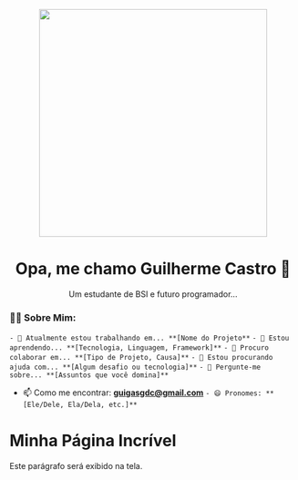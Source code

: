 
<p align="center">
  <img src="https://imgs.search.brave.com/QyjzOpLlPVwPa_geysObxyAPGOaPZ9mmv2WCQ5_Qf0A/rs:fit:860:0:0:0/g:ce/aHR0cHM6Ly9pLnBp/bmltZy5jb20vb3Jp/Z2luYWxzLzcyLzA0/LzI2LzcyMDQyNmEz/ZDE4M2UzYmQ2YWVi/YmJhNWE0MGNmMzY4/LmpwZw" width="400px" />
</p>

<h1 align="center">Opa, me chamo Guilherme Castro 👋</h1>

<p align="center">
  Um estudante de BSI e futuro programador... 
</p>

### 👨‍💻 Sobre Mim:
``- 🔭 Atualmente estou trabalhando em... **[Nome do Projeto**``
``- 🌱 Estou aprendendo... **[Tecnologia, Linguagem, Framework]**``
``- 👯 Procuro colaborar em... **[Tipo de Projeto, Causa]**``
``- 🤔 Estou procurando ajuda com... **[Algum desafio ou tecnologia]**``
``- 💬 Pergunte-me sobre... **[Assuntos que você domina]**``
- 📫 Como me encontrar: **guigasgdc@gmail.com**
``- 😄 Pronomes: **[Ele/Dele, Ela/Dela, etc.]**``
<h1>Minha Página Incrível</h1>

<p>Este parágrafo será exibido na tela.</p>
